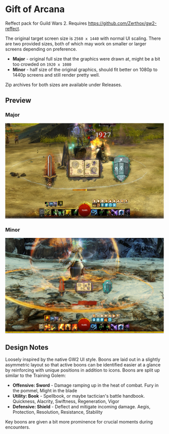 # Gift of Arcana

Reffect pack for Guild Wars 2. Requires https://github.com/Zerthox/gw2-reffect.

The original target screen size is `2560 x 1440` with normal UI scaling. There are two provided sizes, both of which may work on smaller or larger screens depending on preference.

- **Major** - original full size that the graphics were drawn at, might be a bit too crowded on `1920 x 1080`
- **Minor** - half size of the original graphics, should fit better on 1080p to 1440p screens and still render pretty well.

Zip archives for both sizes are available under Releases.

## Preview

### Major

![guild wars 2 screenshot showing larger reffect addon](./_preview/gift-of-arcana-major.webp)

### Minor

![guild wars 2 screenshot showing smaller reffect addon](./_preview/gift-of-arcana-minor.webp)

## Design Notes

Loosely inspired by the native GW2 UI style. Boons are laid out in a slightly asymmetric layout so that active boons can be identified easier at a glance by reinforcing with unique positions in addition to icons. Boons are split up similar to the Training Golem:

- **Offensive: Sword** - Damage ramping up in the heat of combat. Fury in the pommel, Might in the blade
- **Utility: Book** - Spellbook, or maybe tactician's battle handbook. Quickness, Alacrity, Swiftness, Regeneration, Vigor
- **Defensive: Shield** - Deflect and mitigate incoming damage. Aegis, Protection, Resolution, Resistance, Stability

Key boons are given a bit more prominence for crucial moments during encounters.
